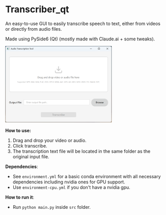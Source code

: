 # Transcriber_qt

An easy-to-use GUI to easily transcribe speech to text, either from videos or directly from audio files.

Made using PySide6 (Qt) (mostly made with Claude.ai + some tweaks).

<img src="docs/screenshot-windows.png" width="334">

**How to use:**
1. Drag and drop your video or audio.
2. Click transcribe.
3. The transcription text file will be located in the same folder as the original input file.

**Dependencies**:
- See `environment.yml` for a basic conda environment with all necessary dependencies including nvidia ones for GPU support.
- Use `environment-cpu.yml` if you don't have a nvidia gpu.

**How to run it**:
- Run `python main.py` inside `src` folder.
